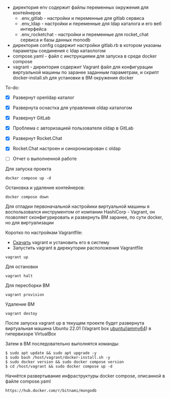 - директория env содержит файлы переменных окружения для контейнеров
  * .env_gitlab - настройки и переменные для gitlab сервиса
  * .env_ldap - настройки и переменные для ldap каталога и его веб интерфейса
  * .env_rocketchat - настройки и переменные для rocket_chat сервиса и базы данных monodb
- директория config содержит настройки gitlab.rb в котором указаны параметры соединения с ldap катаологом
- compose.yaml - файл с инструкциями для запуска в среде docker compose
- vagrant - директория содержит Vagrant файл для конфигурации виртуальной машины по заранее заданным параметрам, и скрипт docker-install.sh для установки в ВМ окружения docker


To-do:
- [x] Развернут openldap каталог
- [x] Развернута оснастка для управления oldap каталогом
- [x] Развернут GitLab
- [x] Проблема с авторизацией пользователя oldap в GitLab
- [x] Развернут Rocket.Chat
- [x] Rocket.Chat настроен и синхронизирован с oldap
- [ ] Отчет о выполненной работе


Для запуска проекта
```
docker compose up -d
```
Остановка и удаление контейнеров:
```
docker compose down
```

Для отладки первоначальной настройики виртуальной машины я воспользовался инструментом от компании HashiCorp - Vagrant, он позволяет сконфигурировать и развернуть ВМ заранее, по сути docker, но для виртуализации

Коротко по настройкам Vagrantfile:
* [Скачать](https://developer.hashicorp.com/vagrant/install) vagrant и установить его в систему
* Запустить vagrant в дирекутории расположения Vagrantfile 
```
vagrant up
```
Для остановки 
```
vagrant halt
```
Для пересборки ВМ
```
vagrant provision
```
Удаление ВМ
```
vagrant destoy
```


После запуска vagrant up в текущем проекте будет развернута виртуальная машина Ubuntu 22.01 (Vagrant box [ubuntu/jammy64](https://documentation.ubuntu.com/public-images/public-images-how-to/run-a-vagrant-box/))
в гипервизоре VirtualBox

Затем в ВМ последовательно выполнятся команды:
```
$ sudo apt update && sudo apt upgrade -y
$ sudo bash /host/vagrant/docker-install.sh -y
$ sudo docker version && sudo docker compose version
$ cd /host/vagrant && sudo docker compose up -d
```
Начнётся развертывание инфраструктуры docker compose, описанной в файле compose.yaml



```
https://hub.docker.com/r/bitnami/mongodb
```